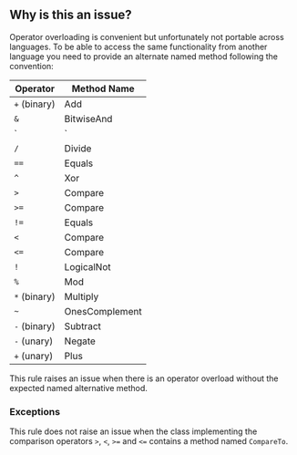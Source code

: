 ## Why is this an issue?
 
Operator overloading is convenient but unfortunately not portable across languages. To be able to access the same functionality from another language you need to provide an alternate named method following the convention:

| Operator | Method Name |
| --- | --- |
| `+` (binary) | Add |
| `&` | BitwiseAnd |
| `|` | BitwiseOr |
| `/` | Divide |
| `==` | Equals |
| `^` | Xor |
| `>` | Compare |
| `>=` | Compare |
| `!=` | Equals |
| `<` | Compare |
| `<=` | Compare |
| `!` | LogicalNot |
| `%` | Mod |
| `*` (binary) | Multiply |
| `~` | OnesComplement |
| `-` (binary) | Subtract |
| `-` (unary) | Negate |
| `+` (unary) | Plus |

This rule raises an issue when there is an operator overload without the expected named alternative method.
 
### Exceptions
 
This rule does not raise an issue when the class implementing the comparison operators `>`, `<`, `>=` and `<=` contains a method named `CompareTo`.